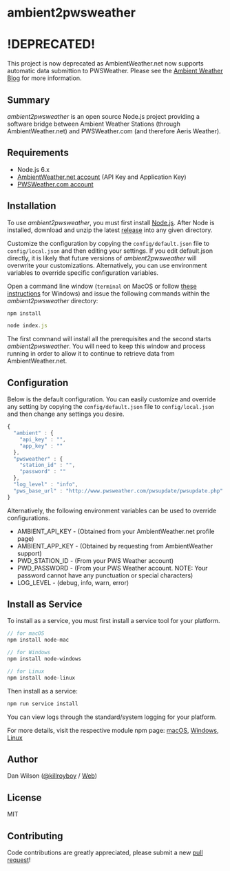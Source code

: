 # ambient2pwsweather

# !DEPRECATED!
This project is now deprecated as AmbientWeather.net now supports automatic data submittion to PWSWeather. Please see the [Ambient Weather Blog](https://www.ambientweather.com/blog.html) for more information.

Summary
---------------
*ambient2pwsweather* is an open source Node.js project providing a software bridge between Ambient Weather Stations (through AmbientWeather.net) and PWSWeather.com (and therefore Aeris Weather).

Requirements
---------------
- Node.js 6.x
- [AmbientWeather.net account](https://ambientweather.net) (API Key and Application Key)
- [PWSWeather.com account](https://www.pwsweather.com)


Installation
---------------
To use *ambient2pwsweather*, you must first install [Node.js](https://nodejs.org/en/download/). After Node is installed, download and unzip the latest [release](https://github.com/killroyboy/ambient2pwsweather/releases) into any given directory.

Customize the configuration by copying the `config/default.json` file to `config/local.json` and then editing your settings. If you edit default.json directly, it is likely that future versions of *ambient2pwsweather* will overwrite your customizations. Alternatively, you can use environment variables to override specific configuration variables.

Open a command line window (`terminal` on MacOS or follow [these instructions](https://www.lifewire.com/command-prompt-2625840) for Windows) and issue the following commands within the *ambient2pwsweather* directory:

```js
npm install
```
```js
node index.js
```

The first command will install all the prerequisites and the second starts *ambient2pwsweather*. You will need to keep this window and process running in order to allow it to continue to retrieve data from AmbientWeather.net.

Configuration
---------------
Below is the default configuration. You can easily customize and override any setting by copying the `config/default.json` file to `config/local.json` and then change any settings you desire.

```js
{
  "ambient" : {
    "api_key" : "",
    "app_key" : ""
  },
  "pwsweather" : {
    "station_id" : "",
    "password" : ""
  },
  "log_level" : "info",
  "pws_base_url" : "http://www.pwsweather.com/pwsupdate/pwsupdate.php"
}
```
Alternatively, the following environment variables can be used to override configurations.
- AMBIENT_API_KEY - (Obtained from your AmbientWeather.net profile page)
- AMBIENT_APP_KEY - (Obtained by requesting from AmbientWeather support)
- PWD_STATION_ID - (From your PWS Weather account)
- PWD_PASSWORD - (From your PWS Weather account. NOTE: Your password cannot have any punctuation or special characters)
- LOG_LEVEL - (debug, info, warn, error)

Install as Service
---------------
To install as a service, you must first install a service tool for your platform.

```js
// for macOS
npm install node-mac

// for Windows 
npm install node-windows

// for Linux
npm install node-linux
```

Then install as a service:
```js
npm run service install
```

You can view logs through the standard/system logging for your platform. 

For more details, visit the respective module npm page: [macOS](https://www.npmjs.com/package/node-mac), [Windows](https://www.npmjs.com/package/node-windows), [Linux](https://www.npmjs.com/package/node-linux)


Author
---------------
Dan Wilson ([@killroyboy](https://twitter.com/killroyboy) / [Web](https://www.codeality.com))

License
---------------
MIT

Contributing
---------------
Code contributions are greatly appreciated, please submit a new [pull request](https://github.com/killroyboy/ambient2pwsweather/pull/new/master)!
